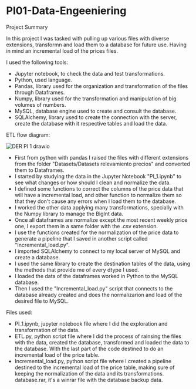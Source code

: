 # PI01-Data-Engeeniering

Project Summary

In this project I was tasked with pulling up various files with diverse extensions,
transformn and load them to a database for future use.
Having in mind an incremental load of the prices files.

I used the following tools:

- Jupyter notebook, to check the data and test transformations.
- Python, used language.
- Pandas, library used for the organization and transformation of the files through Dataframes.
- Numpy, library used for the transformation and manipulation of big volumes of numbers.
- MySQL, database engine used to create and consult the database.
- SQLAlchemy, library used to create the connection with the server, create the database 
with it respective tables and load the data.

ETL flow diagram:

![DER PI 1 drawio](https://user-images.githubusercontent.com/107011436/201666947-1e63d92a-68b2-471c-b989-4f900d43689a.png)

- First from python with pandas I raised the files with different extensions from the
folder "Datasets/Datasets relevamiento precios" and converted them to Dataframes.
- I started by studying the data in the Jupyter Notebook "PI_1.ipynb" to see 
what changes or how should I clean and normalize the data.
- I defined some functions to correct the columns of the price data that will have
a incremental load, and other function to normalize them so that they don't cause any errors when
I load them to the database.
- I worked the other data applying many transformations, specially with the Numpy library
to manage the BigInt data.
- Once all dataframes are normalize except the most recent 
weekly price one, I export them in a same folder with the .csv extension.
- I use the functions created for the normalization of the price data to generate a
pipeline that I saved in another script called "Incremental_load.py".
- I imported SQLAlchemy to connect to my local server of MySQL and create a
database.
- I used the same library to create the destination tables of the data, using the methods
that provide me of every dtype I used.
- I loaded the data of the dataframes worked in Python to the MySQL database.
- Then I used the "Incremental_load.py" script that connects to the database already 
created and does the normalizarion and load of the desired file to MySQL.

Files used:
- PI_1.ipynb, jupyter notebook file where I did the exploration and transformation of the data.
- ETL.py, python script file where I did the process of rainsing the files with 
the data, created the database, transformed and loaded the data to the database.
With the last part of the code destined to do an incremental load of the price table.
- Incremental_load.py, python script file where I created a pipeline destined to
the incremental load of the price table, making sure of keeping the normalization of
the data and its transformations.
database.rar, it's a winrar file with the database backup data.

